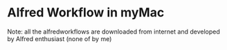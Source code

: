 # Alfred Workflow in myMac

Note: all the alfredworkflows are downloaded from internet and developed by Alfred enthusiast (none of by me)
